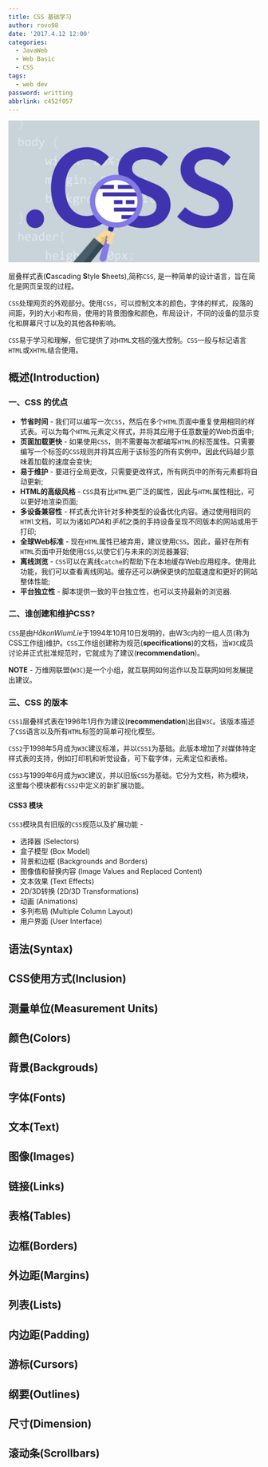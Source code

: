 ```yaml
---
title: CSS 基础学习
author: rovo98
date: '2017.4.12 12:00'
categories:
  - JavaWeb
  - Web Basic
  - CSS
tags:
  - web dev
password: writting
abbrlink: c452f057
---
```


![](/images/css基础学习/css.jpg)

层叠样式表(**C**ascading **S**tyle **S**heets),简称``CSS``, 是一种简单的设计语言，旨在简化是网页呈现的过程。

<!-- more -->
``CSS``处理网页的外观部分。使用``CSS``，可以控制文本的颜色，字体的样式，段落的间距，列的大小和布局，使用的背景图像和颜色，布局设计，不同的设备的显示变化和屏幕尺寸以及的其他各种影响。

``CSS``易于学习和理解，但它提供了对``HTML``文档的强大控制。``CSS``一般与标记语言``HTML``或``XHTML``结合使用。

## 概述(Introduction)

### 一、CSS 的优点

- **节省时间** - 我们可以编写一次``CSS``，然后在多个``HTML``页面中重复使用相同的样式表。可以为每个``HTML``元素定义样式，并将其应用于任意数量的Web页面中;
- **页面加载更快** - 如果使用``CSS``，则不需要每次都编写``HTML``的标签属性。只需要编写一个标签的``CSS``规则并将其应用于该标签的所有实例中。因此代码越少意味着加载的速度会变快;
- **易于维护** - 要进行全局更改，只需要更改样式，所有网页中的所有元素都将自动更新;
- **HTML的高级风格** - ``CSS``具有比``HTML``更广泛的属性，因此与``HTML``属性相比，可以更好地渲染页面;
- **多设备兼容性** - 样式表允许针对多种类型的设备优化内容。通过使用相同的``HTMl``文档，可以为诸如*PDA*和*手机*之类的手持设备呈现不同版本的网站或用于打印;
- **全球Web标准** - 现在``HTML``属性已被弃用，建议使用``CSS``。因此，最好在所有``HTML``页面中开始使用``CSS``,以使它们与未来的浏览器兼容;
- **离线浏览** - ``CSS``可以在离线``catche``的帮助下在本地缓存Web应用程序。使用此功能，我们可以查看离线网站。缓存还可以确保更快的加载速度和更好的网站整体性能;
- **平台独立性** - 脚本提供一致的平台独立性，也可以支持最新的浏览器.

### 二、谁创建和维护CSS?

``CSS``是由*HåkonWiumLie*于1994年10月10日发明的，由W3c内的一组人员(称为CSS工作组)维护。``CSS``工作组创建称为规范(**specifications**)的文档，当``W3C``成员讨论并正式批准规范时，它就成为了建议(**recommendation**)。

**NOTE** - 万维网联盟(``W3C``)是一个小组，就互联网如何运作以及互联网如何发展提出建议。

### 三、CSS 的版本

``CSS1``层叠样式表在1996年1月作为建议(**recommendation**)出自``W3C``。该版本描述了``CSS``语言以及所有``HTML``标签的简单可视化模型。

``CSS2``于1998年5月成为``W3C``建议标准，并以``CSS1``为基础。此版本增加了对媒体特定样式表的支持，例如打印机和听觉设备，可下载字体，元素定位和表格。

``CSS3``与1999年6月成为``W3C``建议，并以旧版``CSS``为基础。它分为文档，称为模块，这里每个模块都有``CSS2``中定义的新扩展功能。

#### CSS3 模块

``CSS3``模块具有旧版的``CSS``规范以及扩展功能 - 

- 选择器 (Selectors)
- 盒子模型 (Box Model)
- 背景和边框 (Backgrounds and Borders)
- 图像值和替换内容 (Image Values and Replaced Content)
- 文本效果 (Text Effects)
- 2D/3D转换 (2D/3D Transformations)
- 动画 (Animations)
- 多列布局 (Multiple Column Layout)
- 用户界面 (User Interface)

## 语法(Syntax)

## CSS使用方式(Inclusion)

## 测量单位(Measurement Units)

## 颜色(Colors)

## 背景(Backgrouds)

## 字体(Fonts)

## 文本(Text)

## 图像(Images)

## 链接(Links)

## 表格(Tables)

## 边框(Borders)

## 外边距(Margins)

## 列表(Lists)

## 内边距(Padding)

## 游标(Cursors)

## 纲要(Outlines)

## 尺寸(Dimension)

## 滚动条(Scrollbars)
